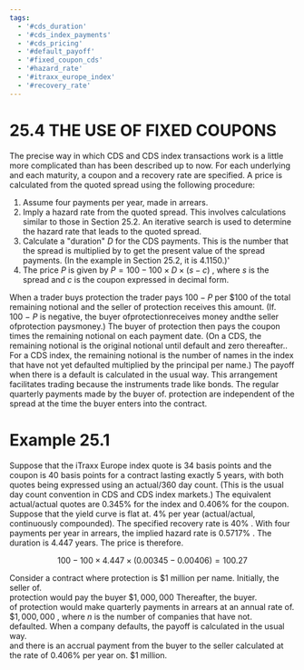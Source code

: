 ```yaml
---
tags:
  - '#cds_duration'
  - '#cds_index_payments'
  - '#cds_pricing'
  - '#default_payoff'
  - '#fixed_coupon_cds'
  - '#hazard_rate'
  - '#itraxx_europe_index'
  - '#recovery_rate'
---
```

# 25.4  THE USE OF FIXED COUPONS  

The precise way in which CDS and CDS index transactions work is a little more complicated than has been described up to now. For each underlying and each maturity, a coupon and a recovery rate are specified. A price is calculated from the quoted spread using the following procedure:  

1. Assume four payments per year, made in arrears.   
2. Imply a hazard rate from the quoted spread. This involves calculations similar to those in Section 25.2. An iterative search is used to determine the hazard rate that leads to the quoted spread.   
3. Calculate a "duration" $D$ for the CDS payments. This is the number that the spread is multiplied by to get the present value of the spread payments. (In the example in Section 25.2, it is 4.1150.)'   
4. The price $P$ is given by $P=100-100\times D\times(s-c)$ , where $s$ is the spread and $c$ is the coupon expressed in decimal form.  

When a trader buys protection the trader pays $100-P$ per $\$100$ of the total remaining notional and the seller of protection receives this amount. (If. $100~-~P$ is negative, the buyer ofprotectionreceives money andthe seller ofprotection paysmoney.) The buyer of protection then pays the coupon times the remaining notional on each payment date. (On a CDS, the remaining notional is the original notional until default and zero thereafter.. For a CDS index, the remaining notional is the number of names in the index that have not yet defaulted multiplied by the principal per name.) The payoff when there is a default is calculated in the usual way. This arrangement facilitates trading because the instruments trade like bonds. The regular quarterly payments made by the buyer of. protection are independent of the spread at the time the buyer enters into the contract.  

# Example 25.1  

Suppose that the iTraxx Europe index quote is 34 basis points and the coupon is 40 basis points for a contract lasting exactly 5 years, with both quotes being expressed using an actual/360 day count. (This is the usual day count convention in CDS and CDS index markets.) The equivalent actual/actual quotes are $0.345\%$ for the index and $0.406\%$ for the coupon. Suppose that the yield curve is flat at. $4\%$ per year (actual/actual, continuously compounded). The specified recovery rate is $40\%$ . With four payments per year in arrears, the implied hazard rate is $0.5717\%$ . The duration is 4.447 years. The price is therefore.  

$$
100-100\times4.447\times(0.00345-0.00406)=100.27
$$  

Consider a contract where protection is $\$1$ million per name. Initially, the seller of.   
protection would pay the buyer $\$1,000,000$ Thereafter, the buyer.   
of protection would make quarterly payments in arrears at an annual rate of.   
$\$1,000,000$ , where $n$ is the number of companies that have not.   
defaulted. When a company defaults, the payoff is calculated in the usual way.   
and there is an accrual payment from the buyer to the seller calculated at the rate of $0.406\%$ per year on. $\$1$ million.  
